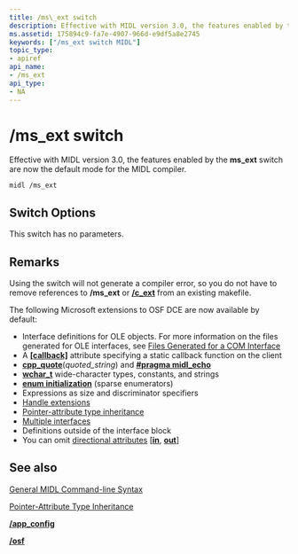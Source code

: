 ```yaml
---
title: /ms\_ext switch
description: Effective with MIDL version 3.0, the features enabled by the ms\_ext switch are now the default mode for the MIDL compiler.
ms.assetid: 175894c9-fa7e-4907-966d-e9df5a8e2745
keywords: ["/ms_ext switch MIDL"]
topic_type:
- apiref
api_name:
- /ms_ext
api_type:
- NA
---
```


# /ms\_ext switch

Effective with MIDL version 3.0, the features enabled by the **ms\_ext** switch are now the default mode for the MIDL compiler.

``` syntax
midl /ms_ext
```

## Switch Options

This switch has no parameters.

## Remarks

Using the switch will not generate a compiler error, so you do not have to remove references to **/ms\_ext** or [**/c\_ext**](-c-ext.md) from an existing makefile.

The following Microsoft extensions to OSF DCE are now available by default:

-   Interface definitions for OLE objects. For more information on the files generated for OLE interfaces, see [Files Generated for a COM Interface](files-generated-for-a-com-interface.md)
-   A [**\[callback\]**](callback.md) attribute specifying a static callback function on the client
-   [**cpp\_quote**](cpp-quote.md)(*quoted\_string*) and [**\#pragma midl\_echo**](pragma.md)
-   [**wchar\_t**](wchar-t.md) wide-character types, constants, and strings
-   [**enum initialization**](enum.md) (sparse enumerators)
-   Expressions as size and discriminator specifiers
-   [Handle extensions](https://msdn.microsoft.com/library/windows/desktop/aa374165)
-   [Pointer-attribute type inheritance](https://msdn.microsoft.com/library/windows/desktop/aa374374)
-   [Multiple interfaces](https://msdn.microsoft.com/library/windows/desktop/aa375262)
-   Definitions outside of the interface block
-   You can omit [directional attributes](https://msdn.microsoft.com/library/windows/desktop/aa373759) \[[**in**](in.md), [**out**](out-idl.md)\]

## See also

<dl> <dt>

[General MIDL Command-line Syntax](general-midl-command-line-syntax.md)
</dt> <dt>

[Pointer-Attribute Type Inheritance](https://msdn.microsoft.com/library/windows/desktop/aa374374)
</dt> <dt>

[**/app\_config**](-app-config.md)
</dt> <dt>

[**/osf**](-osf.md)
</dt> </dl>

 

 




